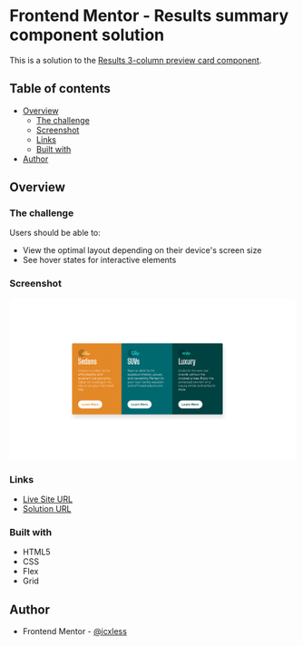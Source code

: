 # Frontend Mentor - Results summary component solution

This is a solution to the [Results 3-column preview card component](https://www.frontendmentor.io/challenges/3column-preview-card-component-pH92eAR2-/hub).

## Table of contents

- [Overview](#overview)
  - [The challenge](#the-challenge)
  - [Screenshot](#screenshot)
  - [Links](#links)
  - [Built with](#built-with)
- [Author](#author)

## Overview

### The challenge

Users should be able to:

- View the optimal layout depending on their device's screen size
- See hover states for interactive elements

### Screenshot

![ ](./images/preview.png)

### Links

- [Live Site URL](https://3-column-preview-card-component-main-aep.pages.dev/)
- [Solution URL](https://www.frontendmentor.io/solutions/responsive-cards-using-flex-and-grid-qZ5NF7nhMc)

### Built with

- HTML5
- CSS
- Flex
- Grid

## Author

- Frontend Mentor - [@icxless](https://www.frontendmentor.io/profile/Icxless)
